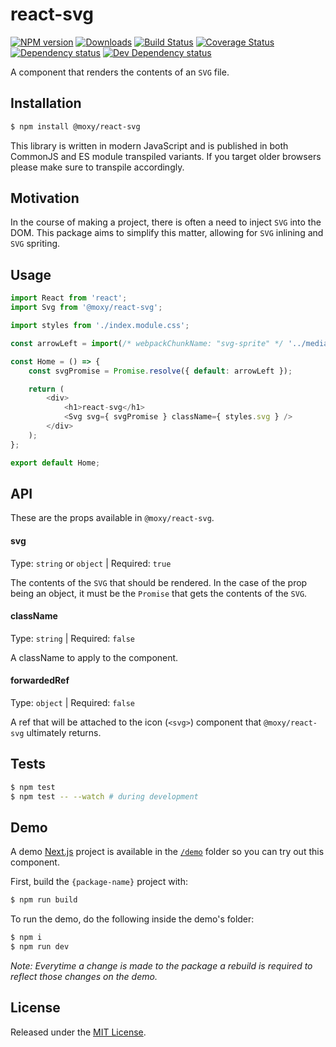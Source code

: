 # react-svg

[![NPM version][npm-image]][npm-url] [![Downloads][downloads-image]][npm-url] [![Build Status][build-status-image]][build-status-url] [![Coverage Status][codecov-image]][codecov-url] [![Dependency status][david-dm-image]][david-dm-url] [![Dev Dependency status][david-dm-dev-image]][david-dm-dev-url]

[npm-url]:https://npmjs.org/package/@moxy/react-svg
[downloads-image]:https://img.shields.io/npm/dm/@moxy/react-svg.svg
[npm-image]:https://img.shields.io/npm/v/@moxy/react-svg.svg
[build-status-url]:https://github.com/moxystudio/react-svg/actions
[build-status-image]:https://img.shields.io/github/workflow/status/moxystudio/react-svg/Node%20CI/master
[codecov-url]:https://codecov.io/gh/moxystudio/react-svg
[codecov-image]:https://img.shields.io/codecov/c/github/moxystudio/react-svg/master.svg
[david-dm-url]:https://david-dm.org/moxystudio/react-svg
[david-dm-image]:https://img.shields.io/david/moxystudio/react-svg.svg
[david-dm-dev-url]:https://david-dm.org/moxystudio/react-svg?type=dev
[david-dm-dev-image]:https://img.shields.io/david/dev/moxystudio/react-svg.svg

A component that renders the contents of an `SVG` file.

## Installation

```sh
$ npm install @moxy/react-svg
```

This library is written in modern JavaScript and is published in both CommonJS and ES module transpiled variants. If you target older browsers please make sure to transpile accordingly.

## Motivation

In the course of making a project, there is often a need to inject `SVG` into the DOM. This package aims to simplify this matter, allowing for `SVG` inlining and `SVG` spriting.

## Usage

```js
import React from 'react';
import Svg from '@moxy/react-svg';

import styles from './index.module.css';

const arrowLeft = import(/* webpackChunkName: "svg-sprite" */ '../media/icons/arrow-left.inline.svg');

const Home = () => {
    const svgPromise = Promise.resolve({ default: arrowLeft });

    return (
        <div>
            <h1>react-svg</h1>
            <Svg svg={ svgPromise } className={ styles.svg } />
        </div>
    );
};

export default Home;
```

## API

These are the props available in `@moxy/react-svg`.

#### svg

Type: `string` or `object` | Required: `true`

The contents of the `SVG` that should be rendered. 
In the case of the prop being an object, it must be the `Promise` that gets the contents of the `SVG`.

#### className

Type: `string` | Required: `false`

A className to apply to the component.

#### forwardedRef

Type: `object` | Required: `false`

A ref that will be attached to the icon (`<svg>`) component that `@moxy/react-svg` ultimately returns.


## Tests

```sh
$ npm test
$ npm test -- --watch # during development
```
## Demo

A demo [Next.js](https://nextjs.org/) project is available in the [`/demo`](./demo) folder so you can try out this component.

First, build the `{package-name}` project with:

```sh
$ npm run build
```

To run the demo, do the following inside the demo's folder:

```sh
$ npm i
$ npm run dev
```

*Note: Everytime a change is made to the package a rebuild is required to reflect those changes on the demo.*

## License

Released under the [MIT License](./LICENSE).